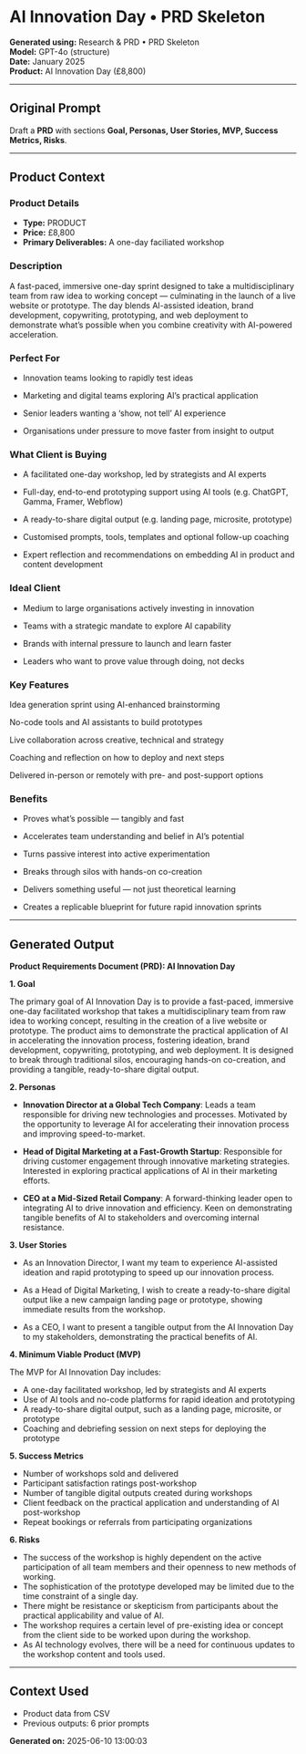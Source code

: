 # AI Innovation Day • PRD Skeleton

**Generated using:** Research & PRD • PRD Skeleton  
**Model:** GPT-4o (structure)  
**Date:** January 2025  
**Product:** AI Innovation Day (£8,800)

---

## Original Prompt
Draft a **PRD** with sections **Goal, Personas, User Stories, MVP, Success Metrics, Risks**.

---

## Product Context

### **Product Details**
- **Type:** PRODUCT
- **Price:** £8,800
- **Primary Deliverables:** A one-day faciliated workshop

### **Description**
A fast-paced, immersive one-day sprint designed to take a multidisciplinary team from raw idea to working concept — culminating in the launch of a live website or prototype. The day blends AI-assisted ideation, brand development, copywriting, prototyping, and web deployment to demonstrate what’s possible when you combine creativity with AI-powered acceleration.

### **Perfect For**
- Innovation teams looking to rapidly test ideas

- Marketing and digital teams exploring AI’s practical application

- Senior leaders wanting a ‘show, not tell’ AI experience

- Organisations under pressure to move faster from insight to output

### **What Client is Buying**
- A facilitated one-day workshop, led by strategists and AI experts

- Full-day, end-to-end prototyping support using AI tools (e.g. ChatGPT, Gamma, Framer, Webflow)

- A ready-to-share digital output (e.g. landing page, microsite, prototype)

- Customised prompts, tools, templates and optional follow-up coaching

- Expert reflection and recommendations on embedding AI in product and content development

### **Ideal Client**
- Medium to large organisations actively investing in innovation

- Teams with a strategic mandate to explore AI capability

- Brands with internal pressure to launch and learn faster

- Leaders who want to prove value through doing, not decks

### **Key Features**
Idea generation sprint using AI-enhanced brainstorming

No-code tools and AI assistants to build prototypes

Live collaboration across creative, technical and strategy 

Coaching and reflection on how to deploy and next steps 

Delivered in-person or remotely with pre- and post-support options

### **Benefits**
- Proves what’s possible — tangibly and fast

- Accelerates team understanding and belief in AI’s potential

- Turns passive interest into active experimentation

- Breaks through silos with hands-on co-creation

- Delivers something useful — not just theoretical learning

- Creates a replicable blueprint for future rapid innovation sprints

---

## Generated Output

**Product Requirements Document (PRD): AI Innovation Day**

**1. Goal**

The primary goal of AI Innovation Day is to provide a fast-paced, immersive one-day facilitated workshop that takes a multidisciplinary team from raw idea to working concept, resulting in the creation of a live website or prototype. The product aims to demonstrate the practical application of AI in accelerating the innovation process, fostering ideation, brand development, copywriting, prototyping, and web deployment. It is designed to break through traditional silos, encouraging hands-on co-creation, and providing a tangible, ready-to-share digital output.

**2. Personas**

- **Innovation Director at a Global Tech Company**: Leads a team responsible for driving new technologies and processes. Motivated by the opportunity to leverage AI for accelerating their innovation process and improving speed-to-market.
  
- **Head of Digital Marketing at a Fast-Growth Startup**: Responsible for driving customer engagement through innovative marketing strategies. Interested in exploring practical applications of AI in their marketing efforts.
  
- **CEO at a Mid-Sized Retail Company**: A forward-thinking leader open to integrating AI to drive innovation and efficiency. Keen on demonstrating tangible benefits of AI to stakeholders and overcoming internal resistance.

**3. User Stories**

- As an Innovation Director, I want my team to experience AI-assisted ideation and rapid prototyping to speed up our innovation process.
  
- As a Head of Digital Marketing, I wish to create a ready-to-share digital output like a new campaign landing page or prototype, showing immediate results from the workshop.
  
- As a CEO, I want to present a tangible output from the AI Innovation Day to my stakeholders, demonstrating the practical benefits of AI.

**4. Minimum Viable Product (MVP)**

The MVP for AI Innovation Day includes:

- A one-day facilitated workshop, led by strategists and AI experts
- Use of AI tools and no-code platforms for rapid ideation and prototyping
- A ready-to-share digital output, such as a landing page, microsite, or prototype
- Coaching and debriefing session on next steps for deploying the prototype

**5. Success Metrics**

- Number of workshops sold and delivered
- Participant satisfaction ratings post-workshop
- Number of tangible digital outputs created during workshops
- Client feedback on the practical application and understanding of AI post-workshop
- Repeat bookings or referrals from participating organizations

**6. Risks**

- The success of the workshop is highly dependent on the active participation of all team members and their openness to new methods of working.
- The sophistication of the prototype developed may be limited due to the time constraint of a single day.
- There might be resistance or skepticism from participants about the practical applicability and value of AI.
- The workshop requires a certain level of pre-existing idea or concept from the client side to be worked upon during the workshop.
- As AI technology evolves, there will be a need for continuous updates to the workshop content and tools used.

---

## Context Used
- Product data from CSV
- Previous outputs: 6 prior prompts

**Generated on:** 2025-06-10 13:00:03

